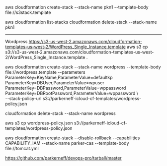 aws cloudformation create-stack --stack-name pkn1 --template-body file://s3stack.template

aws cloudformation list-stacks
cloudformation delete-stack --stack-name pkn1


--- 
Wordpress
https://s3-us-west-2.amazonaws.com/cloudformation-templates-us-west-2/WordPress_Single_Instance.template
aws s3 cp s3://s3-us-west-2.amazonaws.com/cloudformation-templates-us-west-2/WordPress_Single_Instance.template .


aws cloudformation create-stack --stack-name wordpress --template-body file://wordpress.template --parameters \
    ParameterKey=KeyName,ParameterValue=defaultkp \
    ParameterKey=DBUser,ParameterValue=wpuser \
    ParameterKey=DBPassword,ParameterValue=wppassword \
    ParameterKey=DBRootPassword,ParameterValue=wppassword \   
    --stack-policy-url s3://parkerneff-icloud-cf-templates/wordpress-policy.json
    
cloudformation delete-stack --stack-name wordpress    



aws s3 cp wordpress-policy.json s3://parkerneff-icloud-cf-templates/wordpress-policy.json


aws cloudformation create-stack --disable-rollback --capabilities CAPABILITY_IAM --stack-name parker-cas --template-body file://tomcat.yml


https://github.com/parkerneff/devops-pro/tarball/master
    